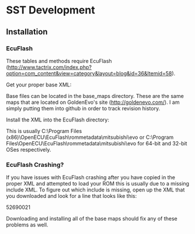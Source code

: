 SST Development
===========

Installation
-------------

### EcuFlash
These tables and methods require EcuFlash (http://www.tactrix.com/index.php?option=com_content&view=category&layout=blog&id=36&Itemid=58).

Get your proper base XML:

Base files can be located in the base_maps directory. These are the same maps that are located on GoldenEvo's site (http://goldenevo.com/). I am simply putting them into github in order to track revision history.

Install the XML into the EcuFlash directory:

This is usually C:\Program Files (x86)\OpenECU\EcuFlash\rommetadata\mitsubishi\evo or C:\Program Files\OpenECU\EcuFlash\rommetadata\mitsubishi\evo for 64-bit and 32-bit OSes respectively.

### EcuFlash Crashing?

If you have issues with EcuFlash crashing after you have copied in the proper XML and attempted to load your ROM this is usually due to a missing include XML. To figure out which include is missing, open up the XML that you downloaded and look for a line that looks like this:

  <include>52690021</include>
  
Downloading and installing all of the base maps should fix any of these problems as well.